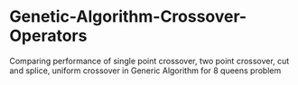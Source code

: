 # Genetic-Algorithm-Crossover-Operators
Comparing performance of single point crossover, two point crossover, cut and splice, uniform crossover in Generic Algorithm for 8 queens problem
